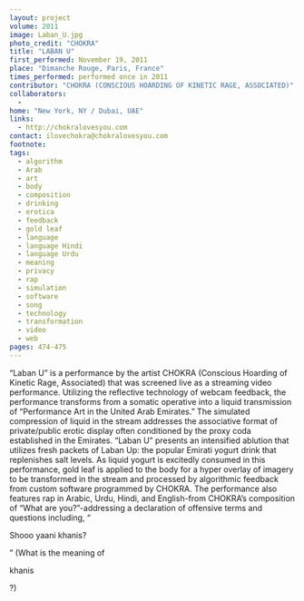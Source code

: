 ```yaml
---
layout: project
volume: 2011
image: Laban_U.jpg
photo_credit: "CHOKRA"
title: "LABAN U"
first_performed: November 19, 2011
place: "Dimanche Rouge, Paris, France"
times_performed: performed once in 2011
contributor: "CHOKRA (CONSCIOUS HOARDING OF KINETIC RAGE, ASSOCIATED)"
collaborators: 
  - 
home: "New York, NY / Dubai, UAE"
links: 
  - http://chokralovesyou.com
contact: ilovechokra@chokralovesyou.com
footnote: 
tags: 
  - algorithm
  - Arab
  - art
  - body
  - composition
  - drinking
  - erotica
  - feedback
  - gold leaf
  - language
  - language Hindi
  - language Urdu
  - meaning
  - privacy
  - rap
  - simulation
  - software
  - song
  - technology
  - transformation
  - video
  - web
pages: 474-475
---
```


“Laban U” is a performance by the artist CHOKRA (Conscious Hoarding of Kinetic Rage, Associated) that was screened live as a streaming video performance. Utilizing the reflective technology of webcam feedback, the performance transforms from a somatic operative into a liquid transmission of “Performance Art in the United Arab Emirates.” The simulated compression of liquid in the stream addresses the associative format of private/public erotic display often conditioned by the proxy coda established in the Emirates. “Laban U” presents an intensified ablution that utilizes fresh packets of Laban Up: the popular Emirati yogurt drink that replenishes salt levels. As liquid yogurt is excitedly consumed in this performance, gold leaf is applied to the body for a hyper overlay of imagery to be transformed in the stream and processed by algorithmic feedback from custom software programmed by CHOKRA. The performance also features rap in Arabic, Urdu, Hindi, and English-from CHOKRA’s composition of “What are you?”-addressing a declaration of offensive terms and questions including, “

Shooo yaani khanis?

” (What is the meaning of 

khanis

?)
